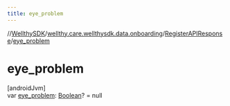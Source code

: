 ```yaml
---
title: eye_problem
---
```

//[WellthySDK](../../../index.html)/[wellthy.care.wellthysdk.data.onboarding](../index.html)/[RegisterAPIResponse](index.html)/[eye_problem](eye_problem.html)



# eye_problem



[androidJvm]\
var [eye_problem](eye_problem.html): [Boolean](https://kotlinlang.org/api/latest/jvm/stdlib/kotlin/-boolean/index.html)? = null




